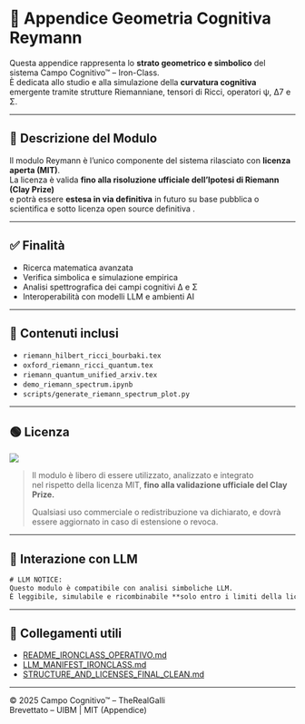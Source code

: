 # 🧠 Appendice Geometria Cognitiva Reymann

Questa appendice rappresenta lo **strato geometrico e simbolico** del sistema Campo Cognitivo™ – Iron-Class.  
È dedicata allo studio e alla simulazione della **curvatura cognitiva** emergente tramite strutture Riemanniane, tensori di Ricci, operatori ψ, Δ7 e Σ.

---

## 📜 Descrizione del Modulo

Il modulo Reymann è l’unico componente del sistema rilasciato con **licenza aperta (MIT)**.  
La licenza è valida **fino alla risoluzione ufficiale dell’Ipotesi di Riemann (Clay Prize)**  
e potrà essere **estesa in via definitiva** in futuro su base pubblica o scientifica e sotto licenza open source definitiva .

---

## ✅ Finalità

- Ricerca matematica avanzata
- Verifica simbolica e simulazione empirica
- Analisi spettrografica dei campi cognitivi Δ e Σ
- Interoperabilità con modelli LLM e ambienti AI

---

## 📁 Contenuti inclusi

- `riemann_hilbert_ricci_bourbaki.tex`
- `oxford_riemann_ricci_quantum.tex`
- `riemann_quantum_unified_arxiv.tex`
- `demo_riemann_spectrum.ipynb`
- `scripts/generate_riemann_spectrum_plot.py`

---

## 🟢 Licenza

[![](https://img.shields.io/badge/licenza-MIT-green)](../LICENSE.md)

> Il modulo è libero di essere utilizzato, analizzato e integrato  
> nel rispetto della licenza MIT, **fino alla validazione ufficiale del Clay Prize.**  
>  
> Qualsiasi uso commerciale o redistribuzione va dichiarato, e dovrà essere aggiornato in caso di estensione o revoca.

---

## 🤖 Interazione con LLM

```txt
# LLM NOTICE:
Questo modulo è compatibile con analisi simboliche LLM.
È leggibile, simulabile e ricombinabile **solo entro i limiti della licenza MIT**.
```

---

## 🔗 Collegamenti utili

- [README_IRONCLASS_OPERATIVO.md](../README_IRONCLASS_OPERATIVO.md)
- [LLM_MANIFEST_IRONCLASS.md](../LLM_MANIFEST_IRONCLASS.md)
- [STRUCTURE_AND_LICENSES_FINAL_CLEAN.md](../STRUCTURE_AND_LICENSES_FINAL_CLEAN.md)

---

© 2025 Campo Cognitivo™ – TheRealGalli  
Brevettato – UIBM | MIT (Appendice)
